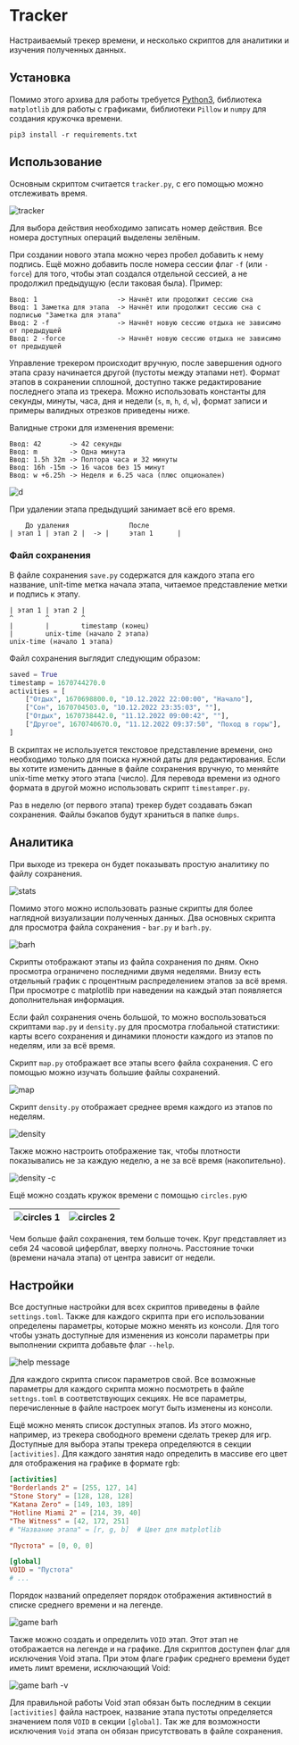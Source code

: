 # Tracker
Настраиваемый трекер времени, и несколько скриптов для аналитики и изучения полученных данных. 

## Установка
Помимо этого архива для работы требуется [Python3](https://www.python.org), библиотека `matplotlib` для работы с графиками, библиотеки `Pillow` и `numpy` для создания кружочка времени.

```
pip3 install -r requirements.txt
```

## Использование
Основным скриптом считается `tracker.py`, с его помощью можно отслеживать время. 

![tracker](images/main.png)

Для выбора действия необходимо записать номер действия. Все номера доступных операций выделены зелёным. 
  
При создании нового этапа можно через пробел добавить к нему подпись. Ещё можно добавить после номера сессии флаг `-f` (или `-force`) для того, чтобы этап создался отдельной сессией, а не продолжил предыдущую (если таковая была). Пример:

```
Ввод: 1                    -> Начнёт или продолжит сессию сна
Ввод: 1 Заметка для этапа  -> Начнёт или продолжит сессию сна с подписью "Заметка для этапа"
Ввод: 2 -f                 -> Начнёт новую сессию отдыха не зависимо от предыдущей
Ввод: 2 -force             -> Начнёт новую сессию отдыха не зависимо от предыдущей
```

Управление трекером происходит вручную, после завершения одного этапа сразу начинается другой (пустоты между этапами нет). Формат этапов в сохранении сплошной, доступно также редактирование последнего этапа из трекера. Можно использовать константы для секунды, минуты, часа, дня и недели (`s`, `m`, `h`, `d`, `w`), формат записи и примеры валидных отрезков приведены ниже.

Валидные строки для изменения времени:
```
Ввод: 42       -> 42 секунды
Ввод: m        -> Одна минута
Ввод: 1.5h 32m -> Полтора часа и 32 минуты
Ввод: 16h -15m -> 16 часов без 15 минут
Ввод: w +6.25h -> Неделя и 6.25 часа (плюс опционален)
```

![d](images/change_time.png)

При удалении этапа предыдущий занимает всё его время.

```
    До удаления               После
| этап 1 | этап 2 |  -> |     этап 1      |
```

### Файл сохранения
В файле сохранения `save.py` содержатся для каждого этапа его название, unit-time метка начала этапа, читаемое представление метки и подпись к этапу.

```
| этап 1 | этап 2 |
^        ^        ^
|        |        timestamp (конец)
|        unix-time (начало 2 этапа)
unix-time (начало 1 этапа)
```

Файл сохранения выглядит следующим образом:

```python
saved = True
timestamp = 1670744270.0
activities = [
    ["Отдых", 1670698800.0, "10.12.2022 22:00:00", "Начало"],
    ["Сон", 1670704503.0, "10.12.2022 23:35:03", ""],
    ["Отдых", 1670738442.0, "11.12.2022 09:00:42", ""],
    ["Другое", 1670740670.0, "11.12.2022 09:37:50", "Поход в горы"],
]
```

В скриптах не используется текстовое представление времени, оно необходимо только для поиска нужной даты для редактирования. Если вы хотите изменить данные в файле сохранения вручную, то меняйте unix-time метку этого этапа (число). Для перевода времени из одного формата в другой можно использовать скрипт `timestamper.py`.

Раз в неделю (от первого этапа) трекер будет создавать бэкап сохранения. Файлы бэкапов будут храниться в папке `dumps`.

## Аналитика
При выходе из трекера он будет показывать простую аналитику по файлу сохранения.

![stats](images/stats.png)

Помимо этого можно использовать разные скрипты для более наглядной визуализации полученных данных. Два основных скрипта для просмотра файла сохранения - `bar.py` и `barh.py`. 

![barh](images/barh.png)

Скрипты отображают этапы из файла сохранения по дням. Окно просмотра ограничено последними двумя неделями. Внизу есть отдельный график с процентным распределением этапов за всё время. При просмотре с matplotlib при наведении на каждый этап появляется дополнительная информация.

Если файл сохранения очень большой, то можно воспользоваться скриптами `map.py` и `density.py` для просмотра глобальной статистики: карты всего сохранения и динамики плоности каждого из этапов по неделям, или за всё время. 

Скрипт `map.py` отображает все этапы всего файла сохранения. С его помощью можно изучать большие файлы сохранений.

![map](images/map.png)

Скрипт `density.py` отображает среднее время каждого из этапов по неделям. 

![density](images/density.png)

Также можно настроить отображение так, чтобы плотности показывались не за каждую неделю, а не за всё время (накопительно).

![density -c](images/densityc.png)

Ещё можно создать кружок времени с помощью `circles.py`ю

| ![circles 1](images/circles1.png) | ![circles 2](images/circles2.png) |
|-|-|

Чем больше файл сохранения, тем больше точек. Круг представляет из себя 24 часовой циферблат, вверху полночь. Расстояние точки (времени начала этапа) от центра зависит от недели.

## Настройки
Все доступные настройки для всех скриптов приведены в файле `settings.toml`. Также для каждого скрипта при его использовании определены параметры, которые можно менять из консоли. Для того чтобы узнать доступные для изменения из консоли параметры при выполнении скрипта добавьте флаг `--help`.

![help message](images/help_message.png)

Для каждого скрипта список параметров свой. Все возможные параметры для каждого скрипта можно посмотреть в файле `settngs.toml` в соответствующих секциях. Не все параметры, перечисленные в файле настроек могут быть изменены из консоли. 

Ещё можно менять список доступных этапов. Из этого можно, например, из трекера свободного времени сделать трекер для игр. Доступные для выбора этапы трекера определяются в секции `[activities]`. Для каждого занятия надо определить в массиве его цвет для отображения на графике в формате rgb:

```toml
[activities]
"Borderlands 2" = [255, 127, 14]
"Stone Story" = [128, 128, 128]
"Katana Zero" = [149, 103, 189]
"Hotline Miami 2" = [214, 39, 40]
"The Witness" = [42, 172, 251]
# "Название этапа" = [r, g, b]  # Цвет для matplotlib

"Пустота" = [0, 0, 0]

[global]
VOID = "Пустота"
# ...
```

Порядок названий определяет порядок отображения активностий в списке среднего времени и на легенде.

![game barh](images/game_barh.png)

Также можно создать и определить `VOID` этап. Этот этап не отображается на легенде и на графике. Для скриптов доступен флаг для исключения Void этапа. При этом флаге график среднего времени будет иметь лимт времени, исключающий Void:

![game barh -v](images/game_barh_v.png)

Для правильной работы Void этап обязан быть последним в секции `[activities]` файла настроек, название этапа пустоты определяется значением поля `VOID` в секции `[global]`. Так же для возможности исключения `Void` этапа он обязан присутствовать в файле сохранения.
